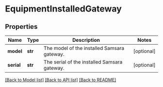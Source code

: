 # EquipmentInstalledGateway

## Properties
Name | Type | Description | Notes
------------ | ------------- | ------------- | -------------
**model** | **str** | The model of the installed Samsara gateway. | [optional] 
**serial** | **str** | The serial of the installed Samsara gateway. | [optional] 

[[Back to Model list]](../README.md#documentation-for-models) [[Back to API list]](../README.md#documentation-for-api-endpoints) [[Back to README]](../README.md)



